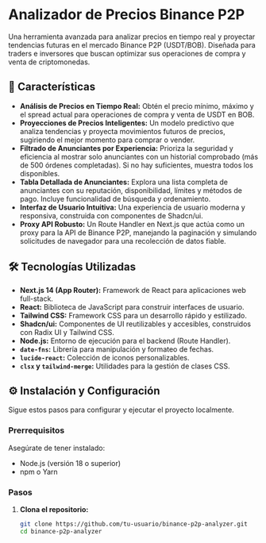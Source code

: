 # Analizador de Precios Binance P2P

Una herramienta avanzada para analizar precios en tiempo real y proyectar tendencias futuras en el mercado Binance P2P (USDT/BOB). Diseñada para traders e inversores que buscan optimizar sus operaciones de compra y venta de criptomonedas.

## 🚀 Características

*   **Análisis de Precios en Tiempo Real:** Obtén el precio mínimo, máximo y el spread actual para operaciones de compra y venta de USDT en BOB.
*   **Proyecciones de Precios Inteligentes:** Un modelo predictivo que analiza tendencias y proyecta movimientos futuros de precios, sugiriendo el mejor momento para comprar o vender.
*   **Filtrado de Anunciantes por Experiencia:** Prioriza la seguridad y eficiencia al mostrar solo anunciantes con un historial comprobado (más de 500 órdenes completadas). Si no hay suficientes, muestra todos los disponibles.
*   **Tabla Detallada de Anunciantes:** Explora una lista completa de anunciantes con su reputación, disponibilidad, límites y métodos de pago. Incluye funcionalidad de búsqueda y ordenamiento.
*   **Interfaz de Usuario Intuitiva:** Una experiencia de usuario moderna y responsiva, construida con componentes de Shadcn/ui.
*   **Proxy API Robusto:** Un Route Handler en Next.js que actúa como un proxy para la API de Binance P2P, manejando la paginación y simulando solicitudes de navegador para una recolección de datos fiable.

## 🛠️ Tecnologías Utilizadas

*   **Next.js 14 (App Router):** Framework de React para aplicaciones web full-stack.
*   **React:** Biblioteca de JavaScript para construir interfaces de usuario.
*   **Tailwind CSS:** Framework CSS para un desarrollo rápido y estilizado.
*   **Shadcn/ui:** Componentes de UI reutilizables y accesibles, construidos con Radix UI y Tailwind CSS.
*   **Node.js:** Entorno de ejecución para el backend (Route Handler).
*   **`date-fns`:** Librería para manipulación y formateo de fechas.
*   **`lucide-react`:** Colección de iconos personalizables.
*   **`clsx` y `tailwind-merge`:** Utilidades para la gestión de clases CSS.

## ⚙️ Instalación y Configuración

Sigue estos pasos para configurar y ejecutar el proyecto localmente.

### Prerrequisitos

Asegúrate de tener instalado:

*   Node.js (versión 18 o superior)
*   npm o Yarn

### Pasos

1.  **Clona el repositorio:**
    ```bash
    git clone https://github.com/tu-usuario/binance-p2p-analyzer.git
    cd binance-p2p-analyzer
